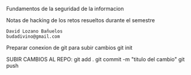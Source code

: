 
Fundamentos de la seguridad de la informacion

Notas de hacking de los retos resueltos durante el semestre

	David Lozano Bañuelos
	budadivino@gmail.com

Preparar conexion de git para subir cambios 
	git init

SUBIR CAMBIOS AL REPO:
	git add .
	git commit -m "titulo del cambio"
	git push